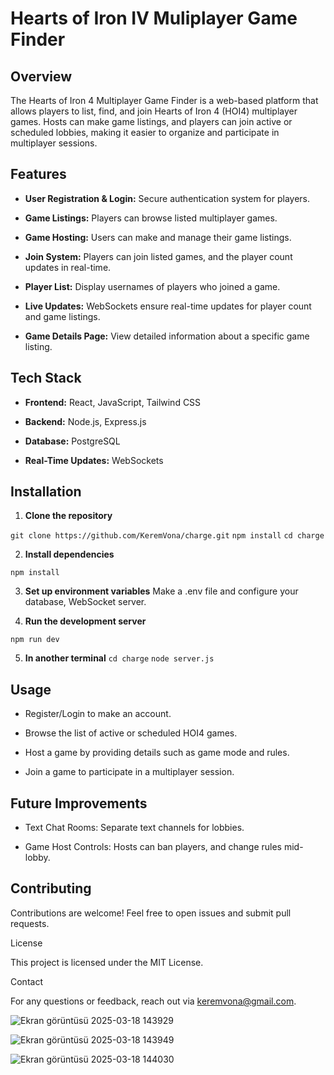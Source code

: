 # Hearts of Iron IV Muliplayer Game Finder

## Overview

The Hearts of Iron 4 Multiplayer Game Finder is a web-based platform that allows players to list, find, and join Hearts of Iron 4 (HOI4) multiplayer games. Hosts can make game listings, and players can join active or scheduled lobbies, making it easier to organize and participate in multiplayer sessions.

## Features

* **User Registration & Login:** Secure authentication system for players.

* **Game Listings:** Players can browse listed multiplayer games.

* **Game Hosting:** Users can make and manage their game listings.

* **Join System:** Players can join listed games, and the player count updates in real-time.

* **Player List:** Display usernames of players who joined a game.

* **Live Updates:** WebSockets ensure real-time updates for player count and game listings.

* **Game Details Page:** View detailed information about a specific game listing.

## Tech Stack

* **Frontend:** React, JavaScript, Tailwind CSS

* **Backend:** Node.js, Express.js

* **Database:** PostgreSQL

* **Real-Time Updates:** WebSockets

## Installation

1. **Clone the repository**

```git clone https://github.com/KeremVona/charge.git```
```npm install```
```cd charge```

2. **Install dependencies**

```npm install```

3. **Set up environment variables**
Make a .env file and configure your database, WebSocket server.

4. **Run the development server**

```npm run dev```

5. **In another terminal**
```cd charge```
```node server.js```

## Usage

* Register/Login to make an account.

* Browse the list of active or scheduled HOI4 games.

* Host a game by providing details such as game mode and rules.

* Join a game to participate in a multiplayer session.

## Future Improvements

* Text Chat Rooms: Separate text channels for lobbies.

* Game Host Controls: Hosts can ban players, and change rules mid-lobby.

## Contributing

Contributions are welcome! Feel free to open issues and submit pull requests.

License

This project is licensed under the MIT License.

Contact

For any questions or feedback, reach out via keremvona@gmail.com.



![Ekran görüntüsü 2025-03-18 143929](https://github.com/user-attachments/assets/6a18be6e-84aa-4e87-90c1-7581e210ca89)

![Ekran görüntüsü 2025-03-18 143949](https://github.com/user-attachments/assets/d6716d84-eb1c-412d-a108-42aafd2495a4)

![Ekran görüntüsü 2025-03-18 144030](https://github.com/user-attachments/assets/ee3e7cd8-c7a2-4686-865a-6fe83d478b5a)
